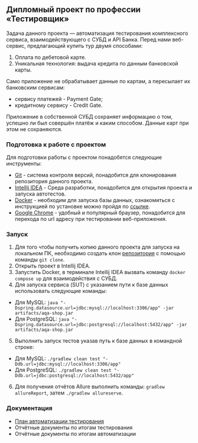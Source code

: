 ## Дипломный проект по профессии «Тестировщик»

Задача данного проекта — автоматизация тестирования комплексного сервиса, взаимодействующего с СУБД и API Банка.
Перед нами веб-сервис, предлагающий купить тур двумя способами:

1. Оплата по дебетовой карте.
2. Уникальная технология: выдача кредита по данным банковской карты.

Само приложение не обрабатывает данные по картам, а пересылает их банковским сервисам:
* сервису платежей - Payment Gate;
* кредитному сервису - Credit Gate.

Приложение в собственной СУБД сохраняет информацию о том, успешно ли был совершён платёж и каким способом. Данные карт при этом не сохраняются.

### Подготовка к работе с проектом

Для подготовки работы с проектом понадобятся следующие инструменты:

* [Git](https://git-scm.com/downloads) - система контроля версий, понадобится для клонирования репозитория данного проекта.
* [Intellij IDEA](https://www.jetbrains.com/ru-ru/idea/) - Среда разработки, понадобится для открытия проекта и запуска автотестов.
* [Docker](https://www.docker.com/****) - необходим для запуска базы данных, ознакомиться с инструкцией по установке можно пройдя по [ссылке](https://github.com/netology-code/aqa-homeworks/blob/master/docker/installation.md).
* [Google Chrome](https://www.google.com/intl/ru_ru/chrome/) - удобный и популярный браузер, понадобится для перехода по url адресу при тестировании веб-приложения.

### Запуск

1. Для того чтобы получить копию данного проекта для запуска на локальном ПК, необходимо создать клон [репозитория](https://github.com/M-Alex96/QA-Graduate-Work) с помощью команды `git clone`.
2. Открыть проект в Intellij IDEA.
3. Запустить Docker, в терминале Intellij IDEA вызвать команду `docker compose up` для взаимодействия с СУБД.
4. Для запуска сервиса (SUT) с указанием пути к базе данных использовать следующие команды:
* Для MySQL: `java "-Dspring.datasource.url=jdbc:mysql://localhost:3306/app" -jar artifacts/aqa-shop.jar`
* Для PostgreSQL: `java "-Dspring.datasource.url=jdbc:postgresql://localhost:5432/app" -jar artifacts/aqa-shop.jar`
5. Выполнить запуск тестов указав путь к базе данных в командной строке:
* Для MySQL: `./gradlew clean test "-Ddb.url=jdbc:mysql://localhost:3306/app"`
* Для PostgreSQL: `./gradlew clean test "-Ddb.url=jdbc:postgresql://localhost:5432/app"`
6. Для получения отчётов Allure выполнить команды: `gradlew allureReport`, затем `./gradlew allureserve`.

### Документация

* [План автоматизации тестирования](https://github.com/M-Alex96/QA-Graduate-Work/blob/main/plan.md)
* Отчётные документы по итогам тестирования
* Отчётные документы по итогам автоматизации